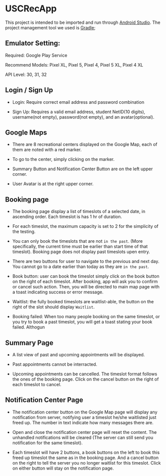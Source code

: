 # USCRecApp

This project is intended to be imported and run through [Android Studio](https://developer.android.com/studio).
The project management tool we used is [Gradle](https://gradle.org/);


## Emulator Setting:

Required: Google Play Service

Recommend Models:
Pixel XL, Pixel 5, Pixel 4, Pixel 5 XL, Pixel 4 XL

API Level: 30, 31, 32

## Login / Sign Up

* Login: Require correct email address and password combination

* Sign Up: Requires a valid email address, student NetID(10 digits), username(not empty), password(not empty), and an avatar(optional).


## Google Maps

* There are 8 recreational centers displayed on the Google Map, each of them are noted with a red marker. 

* To go to the center, simply clicking on the marker.

* Summary Button and Notification Center Button are on the left upper corner. 

* User Avatar is at the right upper corner. 

## Booking page

* The booking page display a list of timeslots of a selected date, in ascending order. Each timeslot is has 1 hr of duration. 

* For each timeslot, the maximum capacity is set to 2 for the simplicity of the testing.

* You can only book the timeslots that are not `in the past`. (More specifically, the current time must be earlier than start time of that timeslot). Booking page does not display past timeslots upen entry. 

* There are two buttons for user to navigate to the previous and next day. You cannot go to a date earlier than today as they are `in the past`.

* Book button: user can book the timeslot simply click on the book button on the right of each timeslot. After booking, app will ask you to confirm or cancel such action. Then, you will be directed to main map page with a toast indicating success or error message.

* Waitlist: the fully booked timeslots are waitlist-able, the button on the right of the slot should display `Waitlist`. 

* Booking failed: When too many people booking on the same timeslot, or you try to book a past timeslot, you will get a toast stating your book failed. Althogun 

## Summary Page

* A list view of past and upcoming appointments will be displayed. 

* Past appointments cannot be interracted.

* Upcoming appointments can be cancelled. The timeslot format follows the ones of the booking page. Click on the cancel button on the right of each timeslot to cancel.

## Notification Center Page

* The notification center button on the Google Map page will display any notification from server, notifying user a timeslot he/she waitlisted just freed up. The number in text indicate how many messages there are.

* Open and close the notification center page will reset the content. The unhandled notifications will be cleared (The server can still send you notification for the same timeslot).

* Each timeslot will have 2 buttons, a book buttons on the left to book this freed up timeslot the same as in the booking page. And a cancel button on the right to tell the server you no longer waitlist for this timeslot. Click on either button will stay on the notification page.